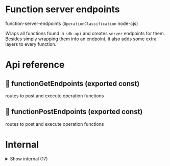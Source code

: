 # Function server endpoints

function-server-endpoints (`OperationClassification` node-cjs)

Wraps all functions found in `sdk-api` and creates `server` endpoints for them. Besides simply wrapping them into an endpoint, it also adds some extra layers to every function.




# Api reference

## 📄 functionGetEndpoints (exported const)

routes to post and execute operation functions


## 📄 functionPostEndpoints (exported const)

routes to post and execute operation functions

# Internal

<details><summary>Show internal (17)</summary>
    
  # calculateDeviceName()




| Input      |    |    |
| ---------- | -- | -- |
| ipInfo | `IPInfo` |  |,| userAgent | `IResult` |  |
| **Output** | `String`   |    |



## executeFunctionWithParameters()

steps for someone to use the API

1) auth
2) cache lookup
3) input validation
4) running function
5) store cache
6) store performance
7) returning result

TODO: make it possible to return result BEFORE storing cache and performance. we probably need to use the server.reply for this, which makes this function unusable in any other setting than an api, so let's make it optional


| Input      |    |    |
| ---------- | -- | -- |
| - | | |
| **Output** |    |    |



## getAuthorizationInfo()

returns `AuthorizationInfo` for a device + function


| Input      |    |    |
| ---------- | -- | -- |
| device | `Storing<Device>` |  |,| tsFunction | `TsFunction` |  |,| fn | {  } |  |
| **Output** | { hasAuthorization: boolean, <br />authorizations: { isProjectWide?: boolean, <br />authorizedOperationName?: string, <br />tsFunctionId?: string, <br />tsVariableId?: string, <br />tsInterfaceId?: string, <br />datasetId?: string, <br />authorizedProjectRelativePath?: string, <br />canExecute?: boolean, <br />canWriteCreate?: boolean, <br />canWriteUpdate?: boolean, <br />canWriteDelete?: boolean, <br />canRead?: boolean, <br />canSearch?: boolean, <br /> }[], <br />groups: {  }[], <br /> }   |    |



## getTsFunction()

Uses the `sdk-function-paths` sdk to the indexation of any function in the project.


| Input      |    |    |
| ---------- | -- | -- |
| functionName | string |  |
| **Output** |    |    |



## isGetEndpoint()

| Input      |    |    |
| ---------- | -- | -- |
| functionName | string |  |
| **Output** |    |    |



## savePageVisit()

| Input      |    |    |
| ---------- | -- | -- |
| deviceId | `Id` |  |,| ipInfo | `IPInfo` |  |,| referer | string |  |
| **Output** |    |    |



## storeFunctionExecution()

wrapper function that stores execution-speed in an object with `FunctionPerformance` data-structure. Store this using `db.push` if it adds value
.


| Input      |    |    |
| ---------- | -- | -- |
| tsFunction | `TsFunction` |  |,| inputParameters (optional) | {  }[] |  |,| output | {  } |  |,| performance | `PerformanceItem`[] |  |,| isResultFromCache | boolean |  |
| **Output** |    |    |



## upsertDevice()

Returns device with all attached (logged in) `Person`s, and `currentPersonCalculated`

Either finds the device and updates it according to the new request metadata, or creates a new device.

Should never return `undefined` if the database functions...

TODO: Use cookies (https://serverjs.io/documentation/reply/#cookie-) to login

Needed for having `authToken` with GET as well in a safe manner (e.g. for images)


| Input      |    |    |
| ---------- | -- | -- |
| - | | |
| **Output** |    |    |



## 🔹 AuthorizationInfo

Properties: 

 | Name | Type | Description |
|---|---|---|
| hasAuthorization  | boolean |  |
| authorizations  | array |  |
| groups  | array |  |



## 📄 calculateDeviceName (exported const)

## 📄 executeFunctionWithParameters (exported const)

steps for someone to use the API

1) auth
2) cache lookup
3) input validation
4) running function
5) store cache
6) store performance
7) returning result

TODO: make it possible to return result BEFORE storing cache and performance. we probably need to use the server.reply for this, which makes this function unusable in any other setting than an api, so let's make it optional


## 📄 getAuthorizationInfo (exported const)

returns `AuthorizationInfo` for a device + function


## 📄 getTsFunction (exported const)

Uses the `sdk-function-paths` sdk to the indexation of any function in the project.


## 📄 isGetEndpoint (exported const)

## 📄 savePageVisit (exported const)

## 📄 storeFunctionExecution (exported const)

wrapper function that stores execution-speed in an object with `FunctionPerformance` data-structure. Store this using `db.push` if it adds value
.


## 📄 upsertDevice (exported const)

Returns device with all attached (logged in) `Person`s, and `currentPersonCalculated`

Either finds the device and updates it according to the new request metadata, or creates a new device.

Should never return `undefined` if the database functions...

TODO: Use cookies (https://serverjs.io/documentation/reply/#cookie-) to login

Needed for having `authToken` with GET as well in a safe manner (e.g. for images)
  </details>

